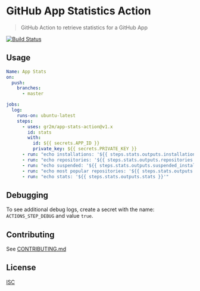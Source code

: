 # GitHub App Statistics Action

> GitHub Action to retrieve statistics for a GitHub App

[![Build Status](https://github.com/gr2m/app-stats-action/workflows/Test/badge.svg)](https://github.com/gr2m/app-stats-action/actions)

## Usage

```yml
Name: App Stats
on:
  push:
    branches:
      - master

jobs:
  log:
    runs-on: ubuntu-latest
    steps:
      - uses: gr2m/app-stats-action@v1.x
        id: stats
        with:
          id: ${{ secrets.APP_ID }}
          private_key: ${{ secrets.PRIVATE_KEY }}
      - run: "echo installations: '${{ steps.stats.outputs.installations }}'"
      - run: "echo repositories: '${{ steps.stats.outputs.repositories }}'"
      - run: "echo suspended: '${{ steps.stats.outputs.suspended_installations }}'"
      - run: "echo most popular repositories: '${{ steps.stats.outputs.popular_repositories }}'"
      - run: "echo stats: '${{ steps.stats.outputs.stats }}'"
```

## Debugging

To see additional debug logs, create a secret with the name: `ACTIONS_STEP_DEBUG` and value `true`.

## Contributing

See [CONTRIBUTING.md](CONTRIBUTING.md)

## License

[ISC](LICENSE)
